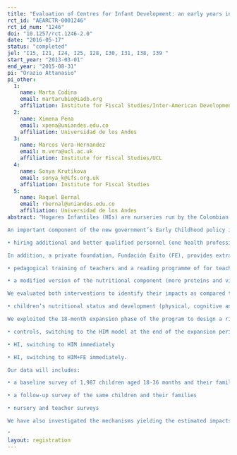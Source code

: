 ```yaml
---
title: "Evaluation of Centres for Infant Development: an early years intervention in Colombia"
rct_id: "AEARCTR-0001246"
rct_id_num: "1246"
doi: "10.1257/rct.1246-2.0"
date: "2016-05-17"
status: "completed"
jel: "I15, I21, I24, I25, I28, I30, I31, I38, I39 "
start_year: "2013-03-01"
end_year: "2015-08-31"
pi: "Orazio Attanasio"
pi_other:
  1:
    name: Marta Codina
    email: martarubio@iadb.org
    affiliation: Institute for Fiscal Studies/Inter-American Development Bank
  2:
    name: Ximena Pena
    email: xpena@uniandes.edu.co
    affiliation: Universidad de los Andes
  3:
    name: Marcos Vera-Hernandez
    email: m.vera@ucl.ac.uk
    affiliation: Institute for Fiscal Studies/UCL
  4:
    name: Sonya Krutikova
    email: sonya_k@ifs.org.uk
    affiliation: Institute for Fiscal Studies
  5:
    name: Raquel Bernal
    email: rbernal@uniandes.edu.co
    affiliation: Universidad de los Andes
abstract: "Hogares Infantiles (HIs) are nurseries run by the Colombian government, Instituto Colombiano de Bienestar Familiar (ICBF), providing partly subsided day care and 60% of daily nutritional requirement to children from low socio-economic backgrounds. Parents pay US$10-25 per month. HIs, of which there are 1,008 across Colombia, are community-based, in the sense that they are typically located in fairly well-equipped community centres and are run by the local parents’ association. They employ between 3 and 6 teachers with some training in early education, each caring for about 30 children aged 2-5 years. Some centres also enrol children below 2 years.
An important component of the new government’s Early Childhood policy is the quality enhancement of HIs. This study analyses the effects of quality upgrades provided by the government and a private NGO in services provided by His on children’s development. The upgrade entails:
• hiring additional and better qualified personnel (one health professional and one professional in socio-emotional development per every 200 children, and one paraprofessional pedagogical assistant per every 50 children. ICBF provides an additional US$20 per child per month to HI to hire the new staff, establishing  Hogares Infantiles Mejorado (henceforth, HIM)
In addition, a private foundation, Fundación Éxito (FE), provides extra modules (HIM+FE henceforth), at US$40 per child per month, including:
• pedagogical training of teachers and a reading programme of for teachers
• a modified version of the nutritional component (more proteins and vitamins) along with information on nutrition and food preparation.
We evaluated both interventions to identify their impacts as compared to HIs on:
• children’s nutritional status and development (physical, cognitive and socio-emotional)
We exploited the 18-month expansion phase of the program to design a rigorous evaluation, sampling 120 of the HIs to be upgraded. We randomly assigned them to 3 groups:
• controls, switching to the HIM model at the end of the expansion period
• HI, switching to HIM immediately
• HI, switching to HIM+FE immediately.
Our data will includes:
• a baseline survey of 1,987 children aged 18-36 months and their families.
• a follow-up survey of the same children and their families
• nursery and teacher surveys
We have also investigated the mechanisms yielding the estimated impacts and whether the extra costs involved in HIM and HIM+FE are justified.
"
layout: registration
---
```


